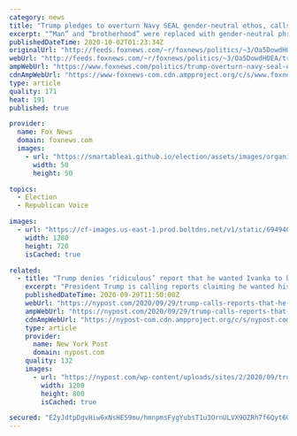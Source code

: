 ```yaml
---
category: news
title: "Trump pledges to overturn Navy SEAL gender-neutral ethos, calls it 'ridiculous'"
excerpt: "“Man” and “brotherhood” were replaced with gender-neutral phrases such as “warrior” and “group of maritime warriors.”"
publishedDateTime: 2020-10-02T01:23:34Z
originalUrl: "http://feeds.foxnews.com/~r/foxnews/politics/~3/Oa5DowdHOEA/trump-overturn-navy-seal-ethos-gender-neutral"
webUrl: "http://feeds.foxnews.com/~r/foxnews/politics/~3/Oa5DowdHOEA/trump-overturn-navy-seal-ethos-gender-neutral"
ampWebUrl: "https://www.foxnews.com/politics/trump-overturn-navy-seal-ethos-gender-neutral.amp"
cdnAmpWebUrl: "https://www-foxnews-com.cdn.ampproject.org/c/s/www.foxnews.com/politics/trump-overturn-navy-seal-ethos-gender-neutral.amp"
type: article
quality: 171
heat: 191
published: true

provider:
  name: Fox News
  domain: foxnews.com
  images:
    - url: "https://smartableai.github.io/election/assets/images/organizations/foxnews.com-50x50.jpg"
      width: 50
      height: 50

topics:
  - Election
  - Republican Voice

images:
  - url: "https://cf-images.us-east-1.prod.boltdns.net/v1/static/694940094001/89963ae4-e6e1-4130-8e7d-c06d0c680d1a/912dcb7d-b04b-447d-849e-877687f59fed/1280x720/match/image.jpg"
    width: 1280
    height: 720
    isCached: true

related:
  - title: "Trump denies ‘ridiculous’ report that he wanted Ivanka to be his running mate"
    excerpt: "President Trump is calling reports claiming he wanted his daughter Ivanka Trump to be his 2016 running mate “ridiculous.”"
    publishedDateTime: 2020-09-29T11:50:00Z
    webUrl: "https://nypost.com/2020/09/29/trump-calls-reports-that-he-wanted-ivanka-as-vp-ridiculous/"
    ampWebUrl: "https://nypost.com/2020/09/29/trump-calls-reports-that-he-wanted-ivanka-as-vp-ridiculous/amp/"
    cdnAmpWebUrl: "https://nypost-com.cdn.ampproject.org/c/s/nypost.com/2020/09/29/trump-calls-reports-that-he-wanted-ivanka-as-vp-ridiculous/amp/"
    type: article
    provider:
      name: New York Post
      domain: nypost.com
    quality: 132
    images:
      - url: "https://nypost.com/wp-content/uploads/sites/2/2020/09/trump-ivanka-vp-61.jpg?quality=90&strip=all&w=1200"
        width: 1200
        height: 800
        isCached: true

secured: "E2yJdtpDgvHiw6xNsHES9mu/hmnpmsFygYubsT1u3OrnULVX9OZRh7f6Qyt6GJDW5514A0C2jUaYgS9DtgfADD6DkzKZXA+VJucuoGD1pih8VFPccj/qY1o0S2tRnE/sfllww5+8ecTQyoWMJAdezlfuGsdibiG/cF1NzF/xksTn6gKuA5DcYKzgLu/gorbhg0OPSFRyZKs2T4VVvXK4qaVRb1D8Gf+xHKYYNZ/tboLzhV0CHq4PrybTzcgcdM8k3Osj3koDf9ECA5gjKRwdKpgL3haszES8zKi6qCK4FIHVliiE724xVGu1eJCcJXqG7Ud8uOuOlDNQZIHp0q7e+ejNH6gr5ozNg6PxsVVycnU=;6pWtJzLQpe3E0Cme6q+ohw=="
---
```


